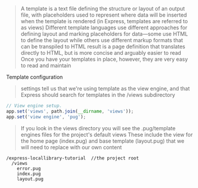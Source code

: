 > A template is a text file defining the structure or layout of an output file, with placeholders used to represent where data will be inserted when the template is rendered (in Express, templates are referred to as views)
> Different template languages use different approaches for defining layout and marking placeholders for data—some use HTML to define the layout while others use different markup formats that can be transpiled to HTML
> result is a page definition that translates directly to HTML, but is more concise and arguably easier to read
> Once you have your templates in place, however, they are very easy to read and maintain

Template configuration
> settings tell us that we're using template as the view engine, and that Express should search for templates in the /views subdirectory

```js
// View engine setup.
app.set('views', path.join(__dirname, 'views'));
app.set('view engine', 'pug');
```
> If you look in the views directory you will see the .pug/template engines files for the project's default views
> These include the view for the home page (index.pug) and base template (layout.pug) that we will need to replace with our own content

```
/express-locallibrary-tutorial  //the project root
  /views
    error.pug
    index.pug
    layout.pug
```